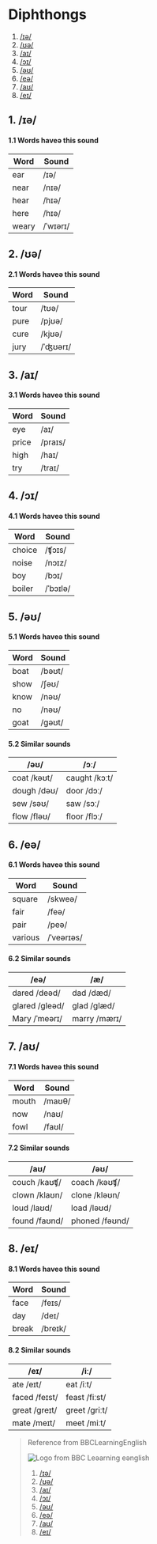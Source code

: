 # Diphthongs

1. [/ɪə/](#user-content-1-ɪə)
2. [/ʊə/](#user-content-2-ʊə)
3. [/aɪ/](#user-content-3-aɪ)
4. [/ɔɪ/](#user-content-4-ɔɪ)
5. [/əʊ/](#user-content-5-əʊ)
6. [/eə/](#user-content-6-eə)
7. [/aʊ/](#user-content-7-aʊ)
8. [/eɪ/](#user-content-8-eɪ)

## 1. /ɪə/

#### 1.1 Words haveə this sound

|  Word   |  Sound     |
|---------|------------|
|  ear    |  /ɪə/      |
|  near   |  /nɪə/     |
|  hear   |  /hɪə/     |
|  here   |  /hɪə/     |
|  weary  |  /ˈwɪərɪ/  |

## 2. /ʊə/

#### 2.1 Words haveə this sound

|  Word  |  Sound     |
|--------|------------|
|  tour  |  /tʊə/     |
|  pure  |  /pjʊə/    |
|  cure  |  /kjʊə/    |
|  jury  |  /ˈʤʊərɪ/  |

## 3. /aɪ/

#### 3.1 Words haveə this sound

|  Word   |  Sound    |
|---------|-----------|
|  eye    |  /aɪ/     |
|  price  |  /praɪs/  |
|  high   |  /haɪ/    |
|  try    |  /traɪ/   |

## 4. /ɔɪ/

#### 4.1 Words haveə this sound

|  Word    |  Sound     |
|----------|------------|
|  choice  |  /ʧɔɪs/    |
|  noise   |  /nɔɪz/    |
|  boy     |  /bɔɪ/     |
|  boiler  |  /ˈbɔɪlə/  |

## 5. /əʊ/

#### 5.1 Words haveə this sound

|  Word  |  Sound   |
|--------|----------|
|  boat  |  /bəʊt/  |
|  show  |  /ʃəʊ/   |
|  know  |  /nəʊ/   |
|  no    |  /nəʊ/   |
|  goat  |  /gəʊt/  |

#### 5.2 Similar sounds

|  /əʊ/          |  /ɔː/           |
|----------------|-----------------|
|  coat  /kəʊt/  |  caught /kɔːt/  |
|  dough /dəʊ/   |  door   /dɔː/   |
|  sew   /səʊ/   |  saw    /sɔː/   |
|  flow  /fləʊ/  |  floor  /flɔː/  |

## 6. /eə/

#### 6.1 Words haveə this sound

|  Word     |  Sound       |
|-----------|--------------|
|  square   |  /skweə/     |
|  fair     |  /feə/       |
|  pair     |  /peə/       |
|  various  |  /ˈveərɪəs/  |

#### 6.2 Similar sounds

|  /eə/             |  /æ/           |
|-------------------|----------------|
|  dared  /deəd/    |  dad /dæd/     |
|  glared /gleəd/   |  glad /glæd/   |
|  Mary   /ˈmeərɪ/  |  marry /mærɪ/  |

## 7. /aʊ/

#### 7.1 Words haveə this sound

|  Word   |  Sound   |
|---------|----------|
|  mouth  |  /maʊθ/  |
|  now    |  /naʊ/   |
|  fowl   |  /faʊl/  |

#### 7.2 Similar sounds

|  /aʊ/           |  /əʊ/            |
|-----------------|------------------|
|  couch /kaʊʧ/   |  coach  /kəʊʧ/   |
|  clown /klaʊn/  |  clone  /kləʊn/  |
|  loud  /laʊd/   |  load   /ləʊd/   |
|  found /faʊnd/  |  phoned /fəʊnd/  |

## 8. /eɪ/

#### 8.1 Words haveə this sound

|  Word   |  Sound    |
|---------|-----------|
|  face   |  /feɪs/   |
|  day    |  /deɪ/    |
|  break  |  /breɪk/  |

#### 8.2 Similar sounds

|  /eɪ/           |  /iː/           |
|-----------------|-----------------|
|  ate   /eɪt/    |  eat   /iːt/    |
|  faced /feɪst/  |  feast /fiːst/  |
|  great /greɪt/  |  greet /griːt/  |
|  mate  /meɪt/   |  meet  /miːt/   |


> Reference from BBCLearningEnglish
>
> ![Logo from BBC Leəarning eənglish][logo]
> 1. [/ɪə/][ɪə]
> 2. [/ʊə/][ʊə]
> 3. [/aɪ/][aɪ]
> 4. [/ɔɪ/][ɔɪ]
> 5. [/əʊ/][əʊ]
> 6. [/eə/][eə]
> 7. [/aʊ/][aʊ]
> 8. [/eɪ/][eɪ]

[logo]:http://static.bbci.co.uk/frameworks/barlesque/3.20.5/orb/4/img/bbc-blocks-dark.png

[ɪə]:http://www.bbc.co.uk/learningenglish/english/features/pronunciation/diphthongs1
[ʊə]:http://www.bbc.co.uk/learningenglish/english/features/pronunciation/diphthongs2
[aɪ]:http://www.bbc.co.uk/learningenglish/english/features/pronunciation/diphthongs3
[ɔɪ]:http://www.bbc.co.uk/learningenglish/english/features/pronunciation/diphthongs4
[əʊ]:http://www.bbc.co.uk/learningenglish/english/features/pronunciation/diphthongs5
[eə]:http://www.bbc.co.uk/learningenglish/english/features/pronunciation/diphthongs6
[aʊ]:http://www.bbc.co.uk/learningenglish/english/features/pronunciation/diphthongs7
[eɪ]:http://www.bbc.co.uk/learningenglish/english/features/pronunciation/diphthongs8
